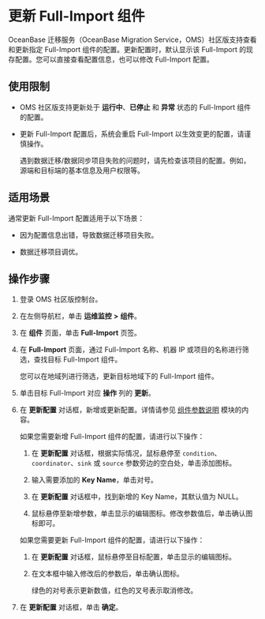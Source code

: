 # 更新 Full-Import 组件

OceanBase 迁移服务（OceanBase Migration Service，OMS）社区版支持查看和更新指定 Full-Import 组件的配置。更新配置时，默认显示该 Full-Import 的现存配置。您可以直接查看配置信息，也可以修改 Full-Import 配置。

## 使用限制

* OMS 社区版支持更新处于 **运行中**、**已停止** 和 **异常** 状态的 Full-Import 组件的配置。

* 更新 Full-Import 配置后，系统会重启 Full-Import 以生效变更的配置，请谨慎操作。

  遇到数据迁移/数据同步项目失败的问题时，请先检查该项目的配置。例如，源端和目标端的基本信息及用户权限等。

## 适用场景

通常更新 Full-Import 配置适用于以下场景：

* 因为配置信息出错，导致数据迁移项目失败。

* 数据迁移项目调优。

## 操作步骤

1. 登录 OMS 社区版控制台。

2. 在左侧导航栏，单击 **运维监控** **\>** **组件**。

3. 在 **组件** 页面，单击 **Full-Import** 页签。

4. 在 **Full-Import** 页面，通过 Full-Import 名称、机器 IP 或项目的名称进行筛选，查找目标 Full-Import 组件。

   您可以在地域列进行筛选，更新目标地域下的 Full-Import 组件。

5. 单击目标 Full-Import 对应 **操作** 列的 **更新**。

6. 在 **更新配置** 对话框，新增或更新配置。详情请参见 [组件参数说明](../../../1100.o-m-guide/500.component-parameters/100.coordinator.md) 模块的内容。

   如果您需要新增 Full-Import 组件的配置，请进行以下操作：

   1. 在 **更新配置** 对话框，根据实际情况，鼠标悬停至 `condition`、`coordinator`、`sink` 或 `source` 参数旁边的空白处，单击添加图标。

   2. 输入需要添加的 **Key Name**，单击对号。

   3. 在 **更新配置** 对话框中，找到新增的 Key Name，其默认值为 NULL。

   4. 鼠标悬停至新增参数，单击显示的编辑图标。修改参数值后，单击确认图标即可。

   如果您需要更新 Full-Import 组件的配置，请进行以下操作：

   1. 在 **更新配置** 对话框，鼠标悬停至目标配置，单击显示的编辑图标。

   2. 在文本框中输入修改后的参数后，单击确认图标。

      绿色的对号表示更新数值，红色的叉号表示取消修改。

7. 在 **更新配置** 对话框，单击 **确定**。

